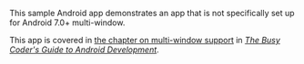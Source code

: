 This sample Android app demonstrates
an app that is not specifically set up for Android 7.0+ multi-window.

This app is covered in 
[the chapter on multi-window support](https://commonsware.com/Android/previews/multi-window-support)
in [*The Busy Coder's Guide to Android Development*](https://commonsware.com/Android/).

